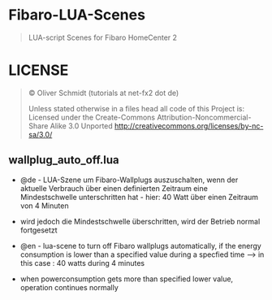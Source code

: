 # Fibaro-LUA-Scenes
> LUA-script Scenes for Fibaro HomeCenter 2

# LICENSE
>© Oliver Schmidt (tutorials at net-fx2 dot de)
>
>Unless stated otherwise in a files head all code of this Project is:
>Licensed under the Create-Commons Attribution-Noncommercial-Share Alike 3.0 Unported
>http://creativecommons.org/licenses/by-nc-sa/3.0/

## wallplug_auto_off.lua

- @de - LUA-Szene um Fibaro-Wallplugs auszuschalten, wenn der aktuelle Verbrauch über einen definierten Zeitraum eine Mindestschwelle unterschritten hat - hier:     40 Watt über einen Zeitraum von 4 Minuten
- wird jedoch die Mindestschwelle überschritten, wird der Betrieb normal fortgesetzt

- @en - lua-scene to turn off Fibaro wallplugs automatically, if the energy consumption is lower than a specified value during a specfied time --> in this case : 40 watts during 4 minutes
- when powerconsumption gets more than specified lower value, operation continues normally

